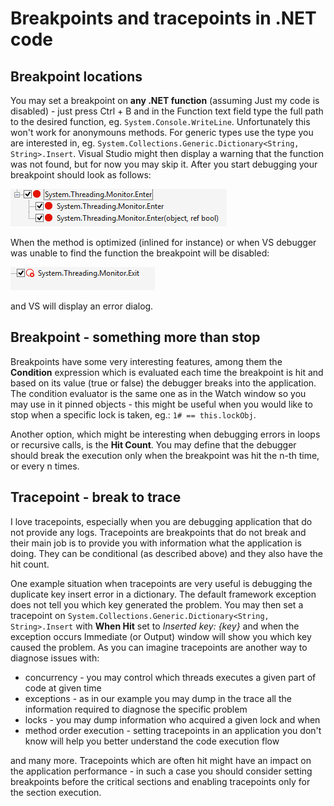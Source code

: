 
Breakpoints and tracepoints in .NET code
========================================

Breakpoint locations
--------------------

You may set a breakpoint on **any .NET function** (assuming Just my code is disabled) - just press Ctrl + B and in the Function text field type the full path to the desired function, eg. `System.Console.WriteLine`. Unfortunately this won't work for anonymouns methods. For generic types use the type you are interested in, eg. `System.Collections.Generic.Dictionary<String, String>.Insert`. Visual Studio might then display a warning that the function was not found, but for now you may skip it. After you start debugging your breakpoint should look as follows:

![valid-break](vs-breakpoints-validbreakpoint.png)

When the method is optimized (inlined for instance) or when VS debugger was unable to find the function the breakpoint will be disabled:

![invalid-break](vs-breakpoints-invalidbreakpoint.png)

and VS will display an error dialog.

Breakpoint - something more than stop
--------------------------------------

Breakpoints have some very interesting features, among them the **Condition** expression which is evaluated each time the breakpoint is hit and based on its value (true or false) the debugger breaks into the application. The condition evaluator is the same one as in the Watch window so you may use in it pinned objects - this might be useful when you would like to stop when a specific lock is taken, eg.: `1# == this.lockObj`.

Another option, which might be interesting when debugging errors in loops or recursive calls, is the **Hit Count**. You may define that the debugger should break the execution only when the breakpoint was hit the n-th time, or every n times.

Tracepoint - break to trace
---------------------------

I love tracepoints, especially when you are debugging application that do not provide any logs. Tracepoints are breakpoints that do not break and their main job is to provide you with information what the application is doing. They can be conditional (as described above) and they also have the hit count.

One example situation when tracepoints are very useful is debugging the duplicate key insert error in a dictionary. The default framework exception does not tell you which key generated the problem. You may then set a tracepoint on `System.Collections.Generic.Dictionary<String, String>.Insert` with **When Hit** set to *Inserted key: {key}* and when the exception occurs Immediate (or Output) window will show you which key caused the problem. As you can imagine tracepoints are another way to diagnose issues with:

- concurrency - you may control which threads executes a given part of code at given time
- exceptions - as in our example you may dump in the trace all the information required to diagnose the specific problem
- locks - you may dump information who acquired a given lock and when
- method order execution - setting tracepoints in an application you don't know will help you better understand the code execution flow

and many more. Tracepoints which are often hit might have an impact on the application performance - in such a case you should consider setting breakpoints before the critical sections and enabling tracepoints only for the section execution.

